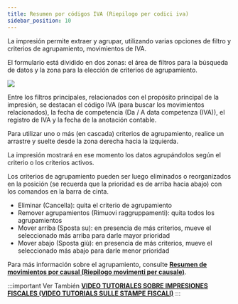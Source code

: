 ```yaml
---
title: Resumen por códigos IVA (Riepilogo per codici iva)
sidebar_position: 10
---
```


La impresión permite extraer y agrupar, utilizando varias opciones de filtro y criterios de agrupamiento, movimientos de IVA.

El formulario está dividido en dos zonas: el área de filtros para la búsqueda de datos y la zona para la elección de criterios de agrupamiento.

![](/img/it-it/finance-area/ledger-records/fiscal-report/vat-code-summary/image01.png)

Entre los filtros principales, relacionados con el propósito principal de la impresión, se destacan el código IVA (para buscar los movimientos relacionados), la fecha de competencia (Da / A data competenza (IVA)), el registro de IVA y la fecha de la anotación contable.

Para utilizar uno o más (en cascada) criterios de agrupamiento, realice un arrastre y suelte desde la zona derecha hacia la izquierda.

La impresión mostrará en ese momento los datos agrupándolos según el criterio o los criterios activos.

Los criterios de agrupamiento pueden ser luego eliminados o reorganizados en la posición (se recuerda que la prioridad es de arriba hacia abajo) con los comandos en la barra de cinta.

- Eliminar (Cancella): quita el criterio de agrupamiento 
- Remover agrupamientos (Rimuovi raggruppamenti): quita todos los agrupamientos
- Mover arriba (Sposta su): en presencia de más criterios, mueve el seleccionado más arriba para darle mayor prioridad
- Mover abajo (Sposta giù): en presencia de más criterios, mueve el seleccionado más abajo para darle menor prioridad

Para más información sobre el agrupamiento, consulte **[Resumen de movimientos por causal (Riepilogo movimenti per causale)](/docs/finance-area/ledger-records/accounting-report/movements-summary-for-template)**.

:::important Ver También
[**VIDEO TUTORIALES SOBRE IMPRESIONES FISCALES (VIDEO TUTORIALS SULLE STAMPE FISCALI)**](/docs/video/finance/intro)
:::